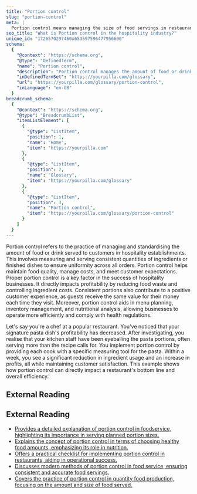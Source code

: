 ```yaml
---
title: "Portion control"
slug: "portion-control"
meta: |
  Portion control means managing the size of food servings in restaurants, cafes, and bars to ensure cost efficiency, consistent quality, and customer satisfaction.
seo_title: "What is Portion control in the hospitality industry?"
unique_id: "1726570297460x653597596477956600"
schema:
  {
    "@context": "https://schema.org",
    "@type": "DefinedTerm",
    "name": "Portion control",
    "description": "Portion control manages the amount of food or drink served by measuring consistent quantities to ensure uniformity, maintain quality, control costs, and meet customer expectations in hospitality establishments.",
    "inDefinedTermSet": "https://yourpilla.com/glossary",
    "url": "https://yourpilla.com/glossary/portion-control",
    "inLanguage": "en-GB"
  }
breadcrumb_schema:
  {
    "@context": "https://schema.org",
    "@type": "BreadcrumbList",
    "itemListElement": [
      {
        "@type": "ListItem",
        "position": 1,
        "name": "Home",
        "item": "https://yourpilla.com"
      },
      {
        "@type": "ListItem",
        "position": 2,
        "name": "Glossary",
        "item": "https://yourpilla.com/glossary"
      },
      {
        "@type": "ListItem",
        "position": 3,
        "name": "Portion control",
        "item": "https://yourpilla.com/glossary/portion-control"
      }
    ]
  }
---
```


Portion control refers to the practice of managing and standardising the amount of food or drink served to customers in hospitality establishments. This involves measuring and serving consistent quantities of ingredients or finished dishes to ensure uniformity across all orders. Portion control helps maintain food quality, manage costs, and meet customer expectations. Proper portion control is a key factor in the success of hospitality businesses. It directly impacts profitability by reducing food waste and controlling ingredient costs. Consistent portions also contribute to a positive customer experience, as guests receive the same value for their money each time they visit. Moreover, portion control aids in menu planning, inventory management, and nutritional analysis, allowing businesses to operate more efficiently and comply with health regulations.

Let's say you're a chef at a popular restaurant. You've noticed that your signature pasta dish's profitability has decreased. After investigating, you realise that your kitchen staff have been eyeballing the pasta portions, often serving more than the recipe calls for. You implement portion control by providing each cook with a specific measuring tool for the pasta. Within a week, you see a significant reduction in ingredient usage and an increase in profits, all while maintaining customer satisfaction. This example shows how portion control can directly impact a restaurant's bottom line and overall efficiency.'

## External Reading



## External Reading

*   [Provides a detailed explanation of portion control in foodservice, highlighting its importance in serving planned portion sizes.](https://www.cooksdirect.com/what-is-portion-control-in-foodservice?srsltid=AfmBOoqBUjLYQ81aqquIBuBeXRjJZTuyPb7MG8kYZrSVvWDH_ayFoI1h)
*   [Explains the concept of portion control in terms of choosing healthy food amounts, emphasizing its role in nutrition.](https://llsnutrition.org/portion-control/)
*   [Offers a practical checklist for implementing portion control in restaurants, aiding in operational success.](https://www.manifest.ly/use-cases/restaurant/portion-control-checklist)
*   [Discusses modern methods of portion control in food service, ensuring consistent and accurate food servings.](https://www.revolutionordering.com/blog/food-portion-guide)
*   [Covers the practice of portion control in quantity food production, focusing on the amount and size of food served.](https://ebooks.inflibnet.ac.in/hsp06/chapter/portion-control/)
